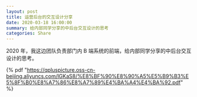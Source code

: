 ```yaml
---
layout: post
title: 运营后台的交互设计分享
date: 2020-03-18 16:00:00
summary: 给内部同学分享的中后台交互设计的思考
categories: Share
---
```


2020 年，我这边团队负责部门内 B 端系统的前端，给内部同学分享的中后台交互设计的思考。

{% pdf "https://qpluspicture.oss-cn-beijing.aliyuncs.com/lGKaS8/%E8%BF%90%E8%90%A5%E5%B9%B3%E5%8F%B0%E8%A7%86%E8%A7%89%E4%BA%A4%E4%BA%92.pdf" %}
